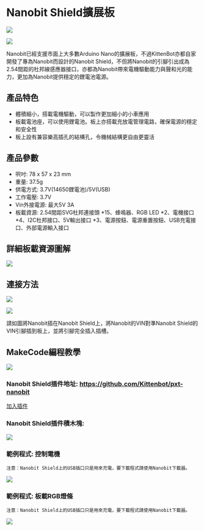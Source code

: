 # Nanobit Shield擴展板

![](./images/5.png)

![](./images/6.png)

Nanobit已經支援市面上大多數Arduino Nano的擴展板，不過KittenBot亦都自家開發了專為Nanobit而設計的Nanobit Shield，不但將Nanobit的引腳引出成為2.54間距的杜邦線感應器接口，亦都為Nanobit帶來電機驅動能力與聲和光的能力，更加為Nanobit提供穩定的鋰電池電源。

## 產品特色

- 體積細小，搭載電機驅動，可以製作更加細小的小車應用
- 板載電池座，可以使用鋰電池。板上亦搭載充放電管理電路，確保電源的穩定和安全性
- 板上設有兼容樂高插孔的結構孔，令機械結構更自由更靈活

## 產品參數

- 呎吋: 78  x 57 x 23 mm
- 重量: 37.5g
- 供電方式: 3.7V(14650鋰電池)/5V(USB)
- 工作電壓: 3.7V
- Vin外接電源: 最大5V 3A
- 板載資源: 2.54間距SVG杜邦連接頭 *15、蜂鳴器、RGB LED *2、電機接口 *4、I2C杜邦接口、5V輸出接口 *3、電源按鈕、電源重置按鈕、USB充電接口、外部電源輸入接口

## 詳細板載資源圖解

![](./images/7.png)

## 連接方法

![](./images/11.png)

![](./images/12.jpg)

請如圖將Nanobit插在Nanobit Shield上，將Nanobit的VIN對準Nanobit Shield的VIN引腳插到板上，並將引腳完全插入插槽。

## MakeCode編程教學

![](../functional_module/PWmodules/images/mcbanner.png)

### Nanobit Shield插件地址: https://github.com/Kittenbot/pxt-nanobit

[加入插件](../Makecode/powerBrickMC.md)

### Nanobit Shield插件積木塊:

![](./images/8.png)

### 範例程式: 控制電機

    注意：Nanobit Shield上的USB插口只是用來充電，要下載程式請使用Nanobit下載器。

![](./images/9.png)

### 範例程式: 板載RGB燈條

    注意：Nanobit Shield上的USB插口只是用來充電，要下載程式請使用Nanobit下載器。

![](./images/10.png)